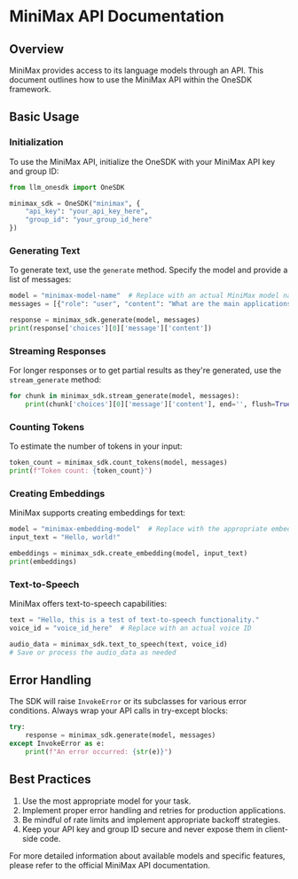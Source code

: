 # MiniMax API Documentation

## Overview

MiniMax provides access to its language models through an API. This document outlines how to use the MiniMax API within the OneSDK framework.

## Basic Usage

### Initialization

To use the MiniMax API, initialize the OneSDK with your MiniMax API key and group ID:

```python
from llm_onesdk import OneSDK

minimax_sdk = OneSDK("minimax", {
    "api_key": "your_api_key_here",
    "group_id": "your_group_id_here"
})
```

### Generating Text

To generate text, use the `generate` method. Specify the model and provide a list of messages:

```python
model = "minimax-model-name"  # Replace with an actual MiniMax model name
messages = [{"role": "user", "content": "What are the main applications of machine learning?"}]

response = minimax_sdk.generate(model, messages)
print(response['choices'][0]['message']['content'])
```

### Streaming Responses

For longer responses or to get partial results as they're generated, use the `stream_generate` method:

```python
for chunk in minimax_sdk.stream_generate(model, messages):
    print(chunk['choices'][0]['message']['content'], end='', flush=True)
```

### Counting Tokens

To estimate the number of tokens in your input:

```python
token_count = minimax_sdk.count_tokens(model, messages)
print(f"Token count: {token_count}")
```

### Creating Embeddings

MiniMax supports creating embeddings for text:

```python
model = "minimax-embedding-model"  # Replace with the appropriate embedding model
input_text = "Hello, world!"

embeddings = minimax_sdk.create_embedding(model, input_text)
print(embeddings)
```

### Text-to-Speech

MiniMax offers text-to-speech capabilities:

```python
text = "Hello, this is a test of text-to-speech functionality."
voice_id = "voice_id_here"  # Replace with an actual voice ID

audio_data = minimax_sdk.text_to_speech(text, voice_id)
# Save or process the audio_data as needed
```

## Error Handling

The SDK will raise `InvokeError` or its subclasses for various error conditions. Always wrap your API calls in try-except blocks:

```python
try:
    response = minimax_sdk.generate(model, messages)
except InvokeError as e:
    print(f"An error occurred: {str(e)}")
```

## Best Practices

1. Use the most appropriate model for your task.
2. Implement proper error handling and retries for production applications.
3. Be mindful of rate limits and implement appropriate backoff strategies.
4. Keep your API key and group ID secure and never expose them in client-side code.

For more detailed information about available models and specific features, please refer to the official MiniMax API documentation.

